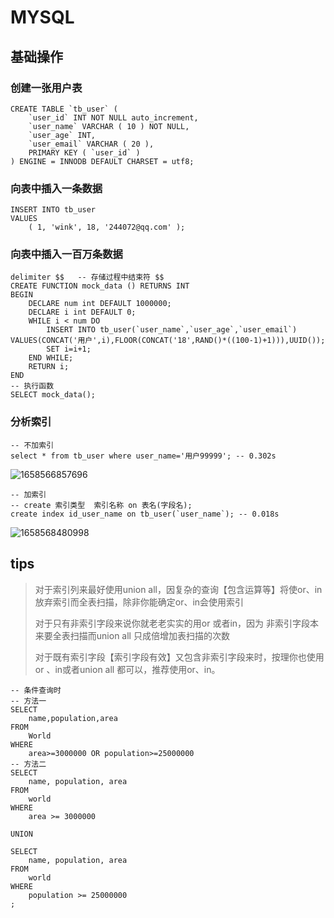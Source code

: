 # MYSQL

## 基础操作

### 创建一张用户表

```mysql
CREATE TABLE `tb_user` (
	`user_id` INT NOT NULL auto_increment,
	`user_name` VARCHAR ( 10 ) NOT NULL,
	`user_age` INT,
	`user_email` VARCHAR ( 20 ),
	PRIMARY KEY ( `user_id` ) 
) ENGINE = INNODB DEFAULT CHARSET = utf8;
```

### 向表中插入一条数据

```mysql
INSERT INTO tb_user
VALUES
	( 1, 'wink', 18, '244072@qq.com' );
```

### 向表中插入一百万条数据

```mysql
delimiter $$   -- 存储过程中结束符 $$
CREATE FUNCTION mock_data () RETURNS INT
BEGIN
	DECLARE num int DEFAULT 1000000;
	DECLARE i int DEFAULT 0;
	WHILE i < num DO
		INSERT INTO tb_user(`user_name`,`user_age`,`user_email`) VALUES(CONCAT('用户',i),FLOOR(CONCAT('18',RAND()*((100-1)+1))),UUID());
		SET i=i+1;
	END WHILE;
	RETURN i;
END
-- 执行函数
SELECT mock_data();
```

### 分析索引

```mysql
-- 不加索引
select * from tb_user where user_name='用户99999'; -- 0.302s
```

![1658566857696](G:\Desktop\Study_notes\Mysql;.assets\1658566857696.png)

```mysql
-- 加索引
-- create 索引类型  索引名称 on 表名(字段名);
create index id_user_name on tb_user(`user_name`); -- 0.018s
```

![1658568480998](G:\Desktop\Study_notes\Mysql;.assets\1658568480998.png)



## tips

> 对于索引列来最好使用union all，因复杂的查询【包含运算等】将使or、in放弃索引而全表扫描，除非你能确定or、in会使用索引
>
> 对于只有非索引字段来说你就老老实实的用or 或者in，因为 非索引字段本来要全表扫描而union all 只成倍增加表扫描的次数
>
> 对于既有索引字段【索引字段有效】又包含非索引字段来时，按理你也使用or 、in或者union all 都可以，推荐使用or、in。

```mysql
-- 条件查询时
-- 方法一
SELECT 
	name,population,area
FROM
	World
WHERE
	area>=3000000 OR population>=25000000
-- 方法二
SELECT
    name, population, area
FROM
    world
WHERE
    area >= 3000000

UNION

SELECT
    name, population, area
FROM
    world
WHERE
    population >= 25000000
;

```